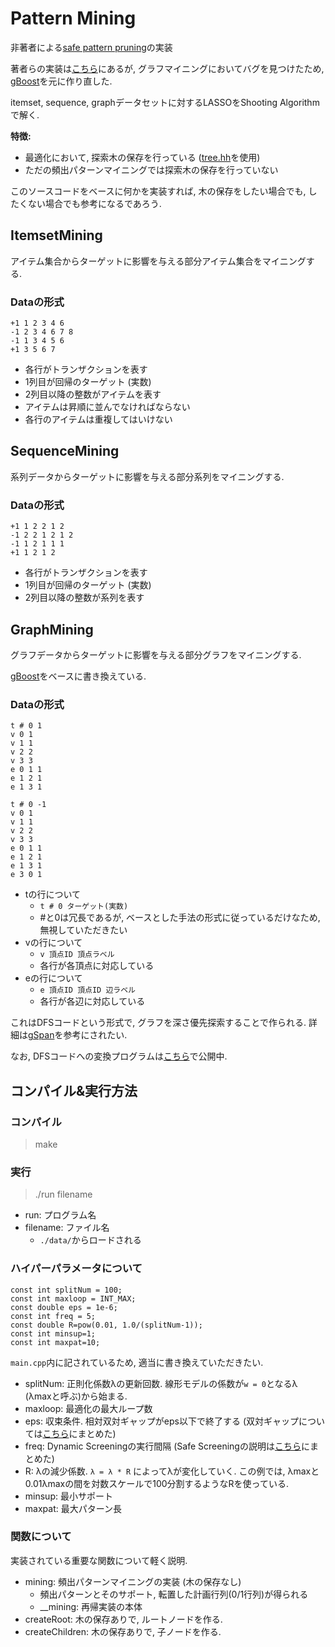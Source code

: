 # Pattern Mining
非著者による[safe pattern pruning](https://arxiv.org/abs/1602.04548)の実装

著者らの実装は[こちら](https://github.com/takeuchi-lab/SafePatternPruning)にあるが, 
グラフマイニングにおいてバグを見つけたため, [gBoost](https://github.com/rkwitt/gboost)を元に作り直した. 

itemset, sequence, graphデータセットに対するLASSOをShooting Algorithmで解く. 


**特徴:**
- 最適化において, 探索木の保存を行っている ([tree.hh](http://tree.phi-sci.com/)を使用)
- ただの頻出パターンマイニングでは探索木の保存を行っていない

このソースコードをベースに何かを実装すれば, 木の保存をしたい場合でも, したくない場合でも参考になるであろう. 

## ItemsetMining
アイテム集合からターゲットに影響を与える部分アイテム集合をマイニングする. 

### Dataの形式
```
+1 1 2 3 4 6
-1 2 3 4 6 7 8
-1 1 3 4 5 6
+1 3 5 6 7
```

- 各行がトランザクションを表す
- 1列目が回帰のターゲット (実数)
- 2列目以降の整数がアイテムを表す
- アイテムは昇順に並んでなければならない
- 各行のアイテムは重複してはいけない

## SequenceMining
系列データからターゲットに影響を与える部分系列をマイニングする. 

### Dataの形式
```
+1 1 2 2 1 2
-1 2 2 1 2 1 2
-1 1 2 1 1 1
+1 1 2 1 2
```

- 各行がトランザクションを表す
- 1列目が回帰のターゲット (実数)
- 2列目以降の整数が系列を表す

## GraphMining
グラフデータからターゲットに影響を与える部分グラフをマイニングする. 

[gBoost](https://github.com/rkwitt/gboost)をベースに書き換えている. 
### Dataの形式
```
t # 0 1
v 0 1
v 1 1
v 2 2
v 3 3
e 0 1 1
e 1 2 1
e 1 3 1

t # 0 -1
v 0 1
v 1 1
v 2 2
v 3 3
e 0 1 1
e 1 2 1
e 1 3 1
e 3 0 1
```

- tの行について
    - `t # 0 ターゲット(実数)`
    - #と0は冗長であるが, ベースとした手法の形式に従っているだけなため, 無視していただきたい
- vの行について
    - `v 頂点ID 頂点ラベル`
    - 各行が各頂点に対応している
- eの行について
    - `e 頂点ID 頂点ID 辺ラベル`
    - 各行が各辺に対応している

これはDFSコードという形式で, グラフを深さ優先探索することで作られる. 
詳細は[gSpan](https://dm.kaist.ac.kr/kse625/resources/Yan_2002.pdf)を参考にされたい. 

なお, DFSコードへの変換プログラムは[こちら](https://github.com/birdwatcherYT/GraphDatasetConverter)で公開中. 

## コンパイル&実行方法
### コンパイル
> make

### 実行
> ./run filename

- run: プログラム名
- filename: ファイル名
    - `./data/`からロードされる

### ハイパーパラメータについて
```
const int splitNum = 100;
const int maxloop = INT_MAX;
const double eps = 1e-6;
const int freq = 5;
const double R=pow(0.01, 1.0/(splitNum-1));
const int minsup=1;
const int maxpat=10;
```
`main.cpp`内に記されているため, 適当に書き換えていただきたい. 
- splitNum: 正則化係数λの更新回数. 線形モデルの係数が`w = 0`となるλ (λmaxと呼ぶ)から始まる. 
- maxloop: 最適化の最大ループ数
- eps: 収束条件. 相対双対ギャップがeps以下で終了する (双対ギャップについては[こちら](https://qiita.com/birdwatcher/items/b23209f06177373c6df4)にまとめた)
- freq: Dynamic Screeningの実行間隔 (Safe Screeningの説明は[こちら](https://qiita.com/birdwatcher/items/6c3f86693f02762d05b9)にまとめた)
- R: λの減少係数. `λ = λ * R` によってλが変化していく. この例では, λmaxと0.01λmaxの間を対数スケールで100分割するようなRを使っている. 
- minsup: 最小サポート
- maxpat: 最大パターン長

### 関数について
実装されている重要な関数について軽く説明. 

- mining: 頻出パターンマイニングの実装 (木の保存なし)
    - 頻出パターンとそのサポート, 転置した計画行列(0/1行列)が得られる
    - __mining: 再帰実装の本体
- createRoot: 木の保存ありで, ルートノードを作る. 
- createChildren: 木の保存ありで, 子ノードを作る. 
